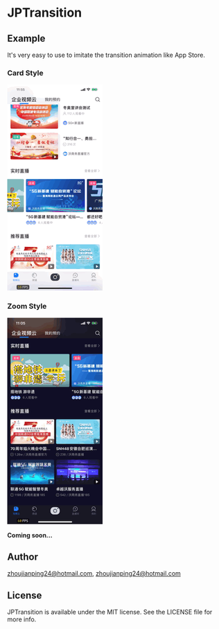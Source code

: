 # JPTransition

## Example

It's very easy to use to imitate the transition animation like App Store.

### Card Style
![](https://github.com/Rogue24/JPCover/raw/master/JPTransition/cardstyle.gif)

### Zoom Style
![](https://github.com/Rogue24/JPCover/raw/master/JPTransition/zoomstyle.gif)

**Coming soon...**

## Author

zhoujianping24@hotmail.com, zhoujianping24@hotmail.com

## License

JPTransition is available under the MIT license. See the LICENSE file for more info.
